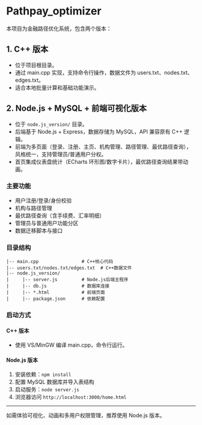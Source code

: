 # Pathpay_optimizer

本项目为金融路径优化系统，包含两个版本：

## 1. C++ 版本
- 位于项目根目录。
- 通过 main.cpp 实现，支持命令行操作，数据文件为 users.txt、nodes.txt、edges.txt。
- 适合本地批量计算和基础功能演示。

## 2. Node.js + MySQL + 前端可视化版本
- 位于 `node.js_version/` 目录。
- 后端基于 Node.js + Express，数据存储为 MySQL，API 兼容原有 C++ 逻辑。
- 前端为多页面（登录、注册、主页、机构管理、路径管理、最优路径查询），风格统一，支持管理员/普通用户分权。
- 首页集成仪表盘统计（ECharts 环形图/数字卡片），最优路径查询结果带动画。

### 主要功能
- 用户注册/登录/身份校验
- 机构与路径管理
- 最优路径查询（含手续费、汇率明细）
- 管理员与普通用户功能分区
- 数据迁移脚本与接口

### 目录结构
```
|-- main.cpp                # C++核心代码
|-- users.txt/nodes.txt/edges.txt  # C++数据文件
|-- node.js_version/
|     |-- server.js         # Node.js后端主程序
|     |-- db.js             # 数据库连接
|     |-- *.html            # 前端页面
|     |-- package.json      # 依赖配置
```

### 启动方式
#### C++ 版本
- 使用 VS/MinGW 编译 main.cpp，命令行运行。

#### Node.js 版本
1. 安装依赖：`npm install`
2. 配置 MySQL 数据库并导入表结构
3. 启动服务：`node server.js`
4. 浏览器访问 `http://localhost:3000/home.html`

---
如需体验可视化、动画和多用户权限管理，推荐使用 Node.js 版本。